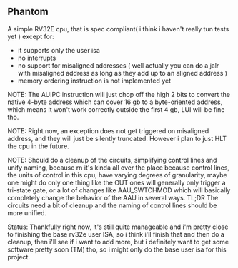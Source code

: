 Phantom
-------

A simple RV32E cpu, that is spec compliant( i think i haven't really tun tests yet ) except for:
 - it supports only the user isa
 - no interrupts
 - no support for misaligned addresses ( well actually you can do a jalr with misaligned address as long as they add up to an aligned address )
 - memory ordering instruction is not implemented yet

NOTE: The AUIPC instruction will
      just chop off the high 2 bits
      to convert the native 4-byte address
      which can cover 16 gb to a byte-oriented
      address, which means it won't work correctly
      outside the first 4 gb, LUI will be fine tho.

NOTE: Right now, an exception does not get triggered
      on misaligned address, and they will just be silently truncated.
      However i plan to just HLT the cpu in the future.

NOTE: Should do a cleanup of the circuits, simplifying control lines
      and unify naming, because rn it's kinda all over the place 
      because control lines, the units of control in this cpu,
      have varying degrees of granularity, maybe one might do
      only one thing like the OUT ones will generally only
      trigger a tri-state gate, or a lot of changes like AAU_SWTCHMOD
      which will basically completely change the behavior of the AAU
      in several ways.
      TL;DR The circuits need a bit of cleanup and the naming 
      of control lines should be more unified.
      
Status:
      Thankfully right now, it's still quite manageable and i'm pretty
      close to finishing the base rv32e user ISA, so i think i'll
      finish that and then do a cleanup, then i'll see if i want
      to add more, but i definitely want to get some software
      pretty soon (TM) tho, so i might only do the base user isa for
      this project.
